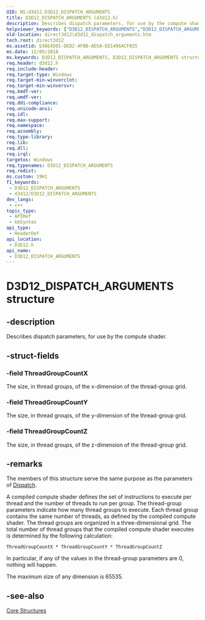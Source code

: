 ```yaml
---
UID: NS:d3d12.D3D12_DISPATCH_ARGUMENTS
title: D3D12_DISPATCH_ARGUMENTS (d3d12.h)
description: Describes dispatch parameters, for use by the compute shader.
helpviewer_keywords: ["D3D12_DISPATCH_ARGUMENTS","D3D12_DISPATCH_ARGUMENTS structure","d3d12/D3D12_DISPATCH_ARGUMENTS","direct3d12.d3d12_dispatch_arguments"]
old-location: direct3d12\d3d12_dispatch_arguments.htm
tech.root: direct3d12
ms.assetid: E48E4D01-DED2-4FB0-AD5A-EE1496ACF025
ms.date: 12/05/2018
ms.keywords: D3D12_DISPATCH_ARGUMENTS, D3D12_DISPATCH_ARGUMENTS structure, d3d12/D3D12_DISPATCH_ARGUMENTS, direct3d12.d3d12_dispatch_arguments
req.header: d3d12.h
req.include-header: 
req.target-type: Windows
req.target-min-winverclnt: 
req.target-min-winversvr: 
req.kmdf-ver: 
req.umdf-ver: 
req.ddi-compliance: 
req.unicode-ansi: 
req.idl: 
req.max-support: 
req.namespace: 
req.assembly: 
req.type-library: 
req.lib: 
req.dll: 
req.irql: 
targetos: Windows
req.typenames: D3D12_DISPATCH_ARGUMENTS
req.redist: 
ms.custom: 19H1
f1_keywords:
 - D3D12_DISPATCH_ARGUMENTS
 - d3d12/D3D12_DISPATCH_ARGUMENTS
dev_langs:
 - c++
topic_type:
 - APIRef
 - kbSyntax
api_type:
 - HeaderDef
api_location:
 - D3D12.h
api_name:
 - D3D12_DISPATCH_ARGUMENTS
---
```


# D3D12_DISPATCH_ARGUMENTS structure


## -description

Describes dispatch parameters, for use by the compute shader.

## -struct-fields

### -field ThreadGroupCountX

The size, in thread groups, of the x-dimension of the thread-group grid.

### -field ThreadGroupCountY

The size, in thread groups, of the y-dimension of the thread-group grid.

### -field ThreadGroupCountZ

The size, in thread groups, of the z-dimension of the thread-group grid.

## -remarks

The members of this structure serve the same purpose as the parameters of <a href="/windows/desktop/api/d3d12/nf-d3d12-id3d12graphicscommandlist-dispatch">Dispatch</a>.

 A compiled compute shader defines the set of instructions to execute per thread and the number of threads to run per group. The thread-group parameters  indicate how many thread groups to execute. Each thread group contains the same number of threads, as defined by the compiled compute shader. The thread groups are organized in a three-dimensional grid. The total number of thread groups that the compiled compute shader executes is determined by the following calculation:


``` syntax
ThreadGroupCountX * ThreadGroupCountY * ThreadGroupCountZ
```

In particular, if any of the values in the thread-group parameters are 0, nothing will happen. 


The maximum size of any dimension is 65535.

## -see-also

<a href="/windows/desktop/direct3d12/direct3d-12-structures">Core Structures</a>
